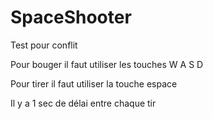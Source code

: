 # SpaceShooter

Test pour conflit

Pour bouger il faut utiliser les touches W A S D

Pour tirer il faut utiliser la touche espace

Il y a 1 sec de délai entre chaque tir

